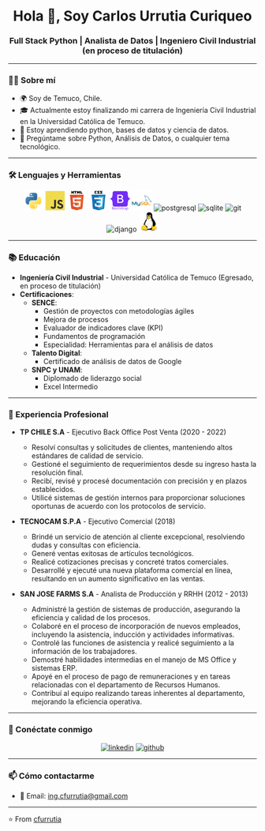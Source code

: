 <h1 align="center">Hola 👋, Soy Carlos Urrutia Curiqueo</h1>
<h3 align="center">Full Stack Python | Analista de Datos | Ingeniero Civil Industrial (en proceso de titulación)</h3>

---

### 👨‍💻 Sobre mí

- 🌍 Soy de Temuco, Chile.
- 🎓 Actualmente estoy finalizando mi carrera de Ingeniería Civil Industrial en la Universidad Católica de Temuco.
- 🌱 Estoy aprendiendo python, bases de datos y ciencia de datos.
- 💬 Pregúntame sobre Python, Análisis de Datos, o cualquier tema tecnológico.

---

### 🛠 Lenguajes y Herramientas

<p align="center">
  <img src="https://raw.githubusercontent.com/devicons/devicon/master/icons/python/python-original.svg" alt="python" width="40" height="40"/>
  <img src="https://raw.githubusercontent.com/devicons/devicon/master/icons/javascript/javascript-original.svg" alt="javascript" width="40" height="40"/>
  <img src="https://raw.githubusercontent.com/devicons/devicon/master/icons/html5/html5-original-wordmark.svg" alt="html5" width="40" height="40"/>
  <img src="https://raw.githubusercontent.com/devicons/devicon/master/icons/css3/css3-original-wordmark.svg" alt="css3" width="40" height="40"/>
  <img src="https://raw.githubusercontent.com/devicons/devicon/master/icons/bootstrap/bootstrap-plain-wordmark.svg" alt="bootstrap" width="40" height="40"/>
  <img src="https://raw.githubusercontent.com/devicons/devicon/master/icons/mysql/mysql-original-wordmark.svg" alt="mysql" width="40" height="40"/>
  <img src="https://cdn.jsdelivr.net/gh/devicons/devicon@latest/icons/postgresql/postgresql-original-wordmark.svg" alt="postgresql" width="40" height="40"/>
  <img src="https://cdn.jsdelivr.net/gh/devicons/devicon@latest/icons/sqlite/sqlite-original.svg" alt="sqlite" width="40" height="40" />
  <img src="https://www.vectorlogo.zone/logos/git-scm/git-scm-icon.svg" alt="git" width="40" height="40"/>
  <img src="https://cdn.jsdelivr.net/gh/devicons/devicon@latest/icons/django/django-plain.svg" alt="django" width="40" height="40"/>
  <img src="https://raw.githubusercontent.com/devicons/devicon/master/icons/linux/linux-original.svg" alt="linux" width="40" height="40"/>
</p>

---

### 📚 Educación

- **Ingeniería Civil Industrial** - Universidad Católica de Temuco (Egresado, en proceso de titulación)
- **Certificaciones**:
  - **SENCE**:
    - Gestión de proyectos con metodologías ágiles
    - Mejora de procesos
    - Evaluador de indicadores clave (KPI)
    - Fundamentos de programación
    - Especialidad: Herramientas para el análisis de datos
  - **Talento Digital**:
    - Certificado de análisis de datos de Google
  - **SNPC y UNAM**:
    - Diplomado de liderazgo social
    - Excel Intermedio

---

### 💼 Experiencia Profesional

- **TP CHILE S.A** - Ejecutivo Back Office Post Venta (2020 - 2022)
  - Resolví consultas y solicitudes de clientes, manteniendo altos estándares de calidad de servicio.
  - Gestioné el seguimiento de requerimientos desde su ingreso hasta la resolución final.
  - Recibí, revisé y procesé documentación con precisión y en plazos establecidos.
  - Utilicé sistemas de gestión internos para proporcionar soluciones oportunas de acuerdo con los protocolos de servicio.

- **TECNOCAM S.P.A** - Ejecutivo Comercial (2018)
  - Brindé un servicio de atención al cliente excepcional, resolviendo dudas y consultas con eficiencia.
  - Generé ventas exitosas de artículos tecnológicos.
  - Realicé cotizaciones precisas y concreté tratos comerciales.
  - Desarrollé y ejecuté una nueva plataforma comercial en línea, resultando en un aumento significativo en las ventas.

- **SAN JOSE FARMS S.A** - Analista de Producción y RRHH (2012 - 2013)
  - Administré la gestión de sistemas de producción, asegurando la eficiencia y calidad de los procesos.
  - Colaboré en el proceso de incorporación de nuevos empleados, incluyendo la asistencia, inducción y actividades informativas.
  - Controlé las funciones de asistencia y realicé seguimiento a la información de los trabajadores.
  - Demostré habilidades intermedias en el manejo de MS Office y sistemas ERP.
  - Apoyé en el proceso de pago de remuneraciones y en tareas relacionadas con el departamento de Recursos Humanos.
  - Contribuí al equipo realizando tareas inherentes al departamento, mejorando la eficiencia operativa.

---

### 🔗 Conéctate conmigo

<p align="center">
  <a href="https://www.linkedin.com/in/cfurrutia/" target="blank"><img align="center" src="https://raw.githubusercontent.com/rahuldkjain/github-profile-readme-generator/master/src/images/icons/Social/linked-in-alt.svg" alt="linkedin" height="30" width="40" /></a>
  <a href="https://github.com/cfurrutia" target="blank"><img align="center" src="https://raw.githubusercontent.com/rahuldkjain/github-profile-readme-generator/master/src/images/icons/Social/github.svg" alt="github" height="30" width="40" /></a>
</p>

---

### 📫 Cómo contactarme

- 📧 Email: ing.cfurrutia@gmail.com

---
⭐️ From [cfurrutia](https://github.com/cfurrutia)
